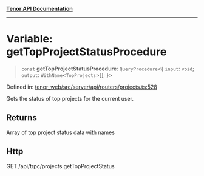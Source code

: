[**Tenor API Documentation**](../../README.md)

***

# Variable: getTopProjectStatusProcedure

> `const` **getTopProjectStatusProcedure**: `QueryProcedure`\<\{ `input`: `void`; `output`: `WithName`\<`TopProjects`\>[]; \}\>

Defined in: [tenor\_web/src/server/api/routers/projects.ts:528](https://github.com/Apantli/Tenor/blob/293d0ddb2d5307c4150fcd161249995fd5278c7d/tenor_web/src/server/api/routers/projects.ts#L528)

Gets the status of top projects for the current user.

## Returns

Array of top project status data with names

## Http

GET /api/trpc/projects.getTopProjectStatus
